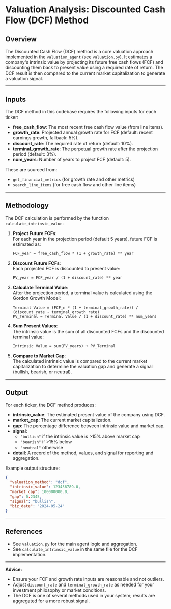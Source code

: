 # Valuation Analysis: Discounted Cash Flow (DCF) Method

## Overview

The Discounted Cash Flow (DCF) method is a core valuation approach implemented in the `valuation_agent` (see `valuation.py`). It estimates a company's intrinsic value by projecting its future free cash flows (FCF) and discounting them back to present value using a required rate of return. The DCF result is then compared to the current market capitalization to generate a valuation signal.

---

## Inputs

The DCF method in this codebase requires the following inputs for each ticker:

- **free_cash_flow**: The most recent free cash flow value (from line items).
- **growth_rate**: Projected annual growth rate for FCF (default: recent earnings growth, fallback: 5%).
- **discount_rate**: The required rate of return (default: 10%).
- **terminal_growth_rate**: The perpetual growth rate after the projection period (default: 3%).
- **num_years**: Number of years to project FCF (default: 5).

These are sourced from:
- `get_financial_metrics` (for growth rate and other metrics)
- `search_line_items` (for free cash flow and other line items)

---

## Methodology

The DCF calculation is performed by the function `calculate_intrinsic_value`:

1. **Project Future FCFs**:  
   For each year in the projection period (default 5 years), future FCF is estimated as:
   ```
   FCF_year = free_cash_flow * (1 + growth_rate) ** year
   ```

2. **Discount Future FCFs**:  
   Each projected FCF is discounted to present value:
   ```
   PV_year = FCF_year / (1 + discount_rate) ** year
   ```

3. **Calculate Terminal Value**:  
   After the projection period, a terminal value is calculated using the Gordon Growth Model:
   ```
   Terminal Value = (FCF_n * (1 + terminal_growth_rate)) / (discount_rate - terminal_growth_rate)
   PV_Terminal = Terminal Value / (1 + discount_rate) ** num_years
   ```

4. **Sum Present Values**:  
   The intrinsic value is the sum of all discounted FCFs and the discounted terminal value:
   ```
   Intrinsic Value = sum(PV_years) + PV_Terminal
   ```

5. **Compare to Market Cap**:  
   The calculated intrinsic value is compared to the current market capitalization to determine the valuation gap and generate a signal (bullish, bearish, or neutral).

---

## Output

For each ticker, the DCF method produces:

- **intrinsic_value**: The estimated present value of the company using DCF.
- **market_cap**: The current market capitalization.
- **gap**: The percentage difference between intrinsic value and market cap.
- **signal**:  
  - `"bullish"` if the intrinsic value is >15% above market cap  
  - `"bearish"` if >15% below  
  - `"neutral"` otherwise
- **detail**: A record of the method, values, and signal for reporting and aggregation.

Example output structure:
```json
{
  "valuation_method": "dcf",
  "intrinsic_value": 123456789.0,
  "market_cap": 100000000.0,
  "gap": 0.2345,
  "signal": "bullish",
  "biz_date": "2024-05-24"
}
```

---

## References

- See `valuation.py` for the main agent logic and aggregation.
- See `calculate_intrinsic_value` in the same file for the DCF implementation.

---

**Advice:**  
- Ensure your FCF and growth rate inputs are reasonable and not outliers.
- Adjust `discount_rate` and `terminal_growth_rate` as needed for your investment philosophy or market conditions.
- The DCF is one of several methods used in your system; results are aggregated for a more robust signal. 